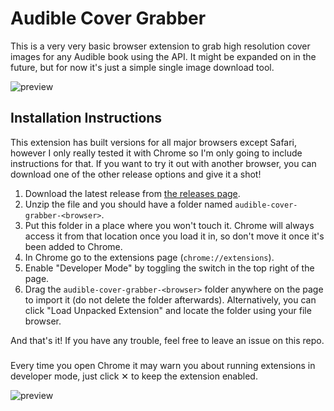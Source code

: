 # Audible Cover Grabber

This is a very very basic browser extension to grab high resolution cover images for any Audible book using the API. It might be expanded on in the future, but for now it's just a simple single image download tool.

![preview](preview/example.png)

## Installation Instructions

This extension has built versions for all major browsers except Safari, however I only really tested it with Chrome so I'm only going to include instructions for that. If you want to try it out with another browser, you can download one of the other release options and give it a shot!

1. Download the latest release from [the releases page](https://github.com/book-tools/audible-cover-grabber/releases).
2. Unzip the file and you should have a folder named `audible-cover-grabber-<browser>`.
3. Put this folder in a place where you won't touch it. Chrome will always access it from that location once you load it in, so don't move it once it's been added to Chrome.
4. In Chrome go to the extensions page (`chrome://extensions`).
5. Enable "Developer Mode" by toggling the switch in the top right of the page.
6. Drag the `audible-cover-grabber-<browser>` folder anywhere on the page to import it (do not delete the folder afterwards). Alternatively, you can click "Load Unpacked Extension" and locate the folder using your file browser.

And that's it! If you have any trouble, feel free to leave an issue on this repo.

###

Every time you open Chrome it may warn you about running extensions in developer mode, just click &#10005; to keep the extension enabled.

![preview](preview/installation-demo.gif)
